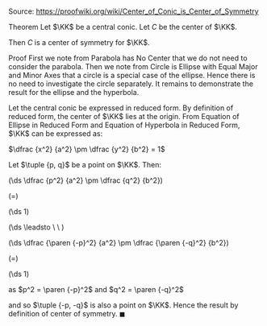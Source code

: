 # 

Source: https://proofwiki.org/wiki/Center_of_Conic_is_Center_of_Symmetry

Theorem
Let $\KK$ be a central conic.
Let $C$ be the center of $\KK$.

Then $C$ is a center of symmetry for $\KK$.


Proof
First we note from Parabola has No Center that we do not need to consider the parabola.
Then we note from Circle is Ellipse with Equal Major and Minor Axes that a circle is a special case of the ellipse.
Hence there is no need to investigate the circle separately.
It remains to demonstrate the result for the ellipse and the hyperbola.

Let the central conic be expressed in reduced form.
By definition of reduced form, the center of $\KK$ lies at the origin.
From Equation of Ellipse in Reduced Form and Equation of Hyperbola in Reduced Form, $\KK$ can be expressed as:

$\dfrac {x^2} {a^2} \pm \dfrac {y^2} {b^2} = 1$

Let $\tuple {p, q}$ be a point on $\KK$.
Then:














\(\ds \dfrac {p^2} {a^2} \pm \dfrac {q^2} {b^2}\)

\(=\)







\(\ds 1\)














\(\ds \leadsto \ \ \)





\(\ds \dfrac {\paren {-p}^2} {a^2} \pm \dfrac {\paren {-q}^2} {b^2}\)

\(=\)







\(\ds 1\)





as $p^2 = \paren {-p}^2$ and $q^2 = \paren {-q}^2$



and so $\tuple {-p, -q}$ is also a point on $\KK$.
Hence the result by definition of center of symmetry.
$\blacksquare$





